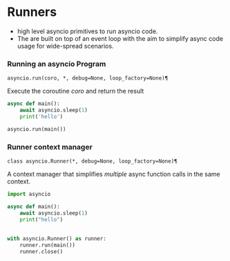 # Runners

- high level asyncio primitives to run asyncio code.
- The are built on top of an event loop with the aim to simplify async code usage for wide-spread scenarios.


### Running an asyncio Program

```
asyncio.run(coro, *, debug=None, loop_factory=None)¶
```

Execute the coroutine *coro* and return the result


```py
async def main():
    await asyncio.sleep(1)
    print('hello')

asyncio.run(main())
```

### Runner context manager

```
class asyncio.Runner(*, debug=None, loop_factory=None)¶
```

A context manager that simplifies *multiple* async function calls in the same context.

```python
import asyncio 

async def main():
    await asyncio.sleep(1)
    print("hello")
    
    
with asyncio.Runner() as runner:
    runner.run(main())
    runner.close()
```